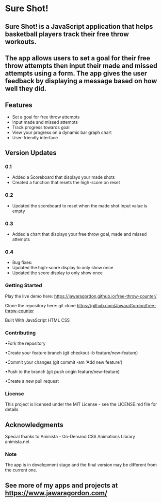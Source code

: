 # Sure Shot!

## Sure Shot! is a JavaScript application that helps basketball players track their free throw workouts.

## The app allows users to set a goal for their free throw attempts then input their made and missed attempts using a form. The app gives the user feedback by displaying a message based on how well they did.

## Features

- Set a goal for free throw attempts
- Input made and missed attempts
- Track progress towards goal
- View your progress on a dynamic bar graph chart
- User-friendly interface

## Version Updates

### 0.1

- Added a Scoreboard that displays your made shots
- Created a function that resets the high-score on reset

### 0.2

- Updated the scoreboard to reset when the made shot input value is empty

### 0.3

- Added a chart that displays your free throw goal, made and missed attempts

### 0.4

- Bug fixes:
- Updated the high-score display to only show once
- Updated the score display to only show once

### Getting Started

Play the live demo here: https://jawaragordon.github.io/free-throw-counter/

Clone the repository here:
git clone https://github.com/JawaraGordon/free-throw-counter

Built With
JavaScript
HTML
CSS

### Contributing

•Fork the repository

•Create your feature branch (git checkout -b feature/new-feature)

•Commit your changes (git commit -am 'Add new feature')

•Push to the branch (git push origin feature/new-feature)

•Create a new pull request

### License

This project is licensed under the MIT License - see the LICENSE.md file for details

## Acknowledgments

Special thanks to Animista - On-Demand CSS Animations Library animista.net

### Note

The app is in development stage and the final version may be different from the current one.

## See more of my apps and projects at https://www.jawaragordon.com/
